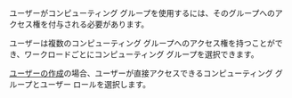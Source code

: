 ユーザーがコンピューティング グループを使用するには、そのグループへのアクセス権を付与される必要があります。

ユーザーは複数のコンピューティング グループへのアクセス権を持つことができ、ワークロードごとにコンピューティング グループを選択できます。

[ユーザーの作成](wxe1659392685092.md)の場合、ユーザーが直接アクセスできるコンピューティング グループとユーザー ロールを選択します。
